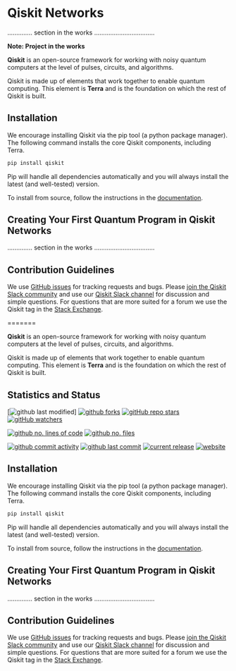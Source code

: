 # Qiskit Networks
.............. section in  the works ..................................

**Note: Project in the works**

**Qiskit** is an open-source framework for working with noisy quantum computers at the level of pulses, circuits, and algorithms.

Qiskit is made up of elements that work together to enable quantum computing. This element is **Terra** and is the foundation on which the rest of Qiskit is built.

## Installation

We encourage installing Qiskit via the pip tool (a python package manager). The following command installs the core Qiskit components, including Terra.

```bash
pip install qiskit
```

Pip will handle all dependencies automatically and you will always install the latest (and well-tested) version.

To install from source, follow the instructions in the [documentation](https://qiskit.org/documentation/contributing_to_qiskit.html#install-install-from-source-label).

## Creating Your First Quantum Program in Qiskit Networks

.............. section in  the works ..................................

## Contribution Guidelines

We use [GitHub issues](https://github.com/mgg39/qiskit-networks/issues) for tracking requests and bugs. Please
[join the Qiskit Slack community](https://ibm.co/joinqiskitslack)
and use our [Qiskit Slack channel](https://qiskit.slack.com) for discussion and simple questions.
For questions that are more suited for a forum we use the Qiskit tag in the [Stack Exchange](https://quantumcomputing.stackexchange.com/questions/tagged/qiskit).

=======

**Qiskit** is an open-source framework for working with noisy quantum computers at the level of pulses, circuits, and algorithms.

Qiskit is made up of elements that work together to enable quantum computing. This element is **Terra** and is the foundation on which the rest of Qiskit is built.

## Statistics and Status

[![github last modified](https://img.shields.io/aur/last-modified/https://github.com/mgg39/qiskit-networks)] 
[![github forks](https://img.shields.io/github/forks/qiskit-networks/qiskit-networks?style=social)](https://github.com/mgg39/qiskit-networks)
[![gitHub repo stars](https://img.shields.io/github/stars/qiskit-networks/qiskit-networks?style=social)](https://github.com/mgg39/qiskit-networks)
[![gitHub watchers](https://img.shields.io/github/watchers/qiskit-networks/qiskit-networks?style=social)](https://github.com/mgg39/qiskit-networks)

[![github no. lines of code](https://tokei.rs/b1/github/qiskit-networks/qiskit-networks?category=code)](https://github.com/mgg39/qiskit-networks)
[![github no. files](https://tokei.rs/b1/github/qiskit-networks/qiskit-networks?category=files)](https://github.com/mgg39/qiskit-networks)

[![github commit activity](https://img.shields.io/github/commit-activity/m/qiskit-networks/qiskit-networks?label=📈%20commit&nbsp;activity)](https://github.com/mgg39/qiskit-networks)
[![github last commit](https://img.shields.io/github/last-commit/qiskrypt/qiskrypt?label=📅%20last&nbsp;commit)](https://github.com/mgg39/qiskit-networks)
[![current release](https://img.shields.io/badge/release-v0.0.1-magenta.svg?label=🏁%20release)](https://github.com/mgg39/qiskit-networks)
[![website](https://img.shields.io/website?down_color=red&down_message=offline&up_color=green&up_message=online&label=🌐%20website&url=https%3A%2F%qiskit-networks.github.io%2F)](https://github.com/mgg39/qiskit-networks)

## Installation

We encourage installing Qiskit via the pip tool (a python package manager). The following command installs the core Qiskit components, including Terra.

```bash
pip install qiskit
```

Pip will handle all dependencies automatically and you will always install the latest (and well-tested) version.

To install from source, follow the instructions in the [documentation](https://qiskit.org/documentation/contributing_to_qiskit.html#install-install-from-source-label).

## Creating Your First Quantum Program in Qiskit Networks

.............. section in  the works ..................................

## Contribution Guidelines

We use [GitHub issues](https://github.com/mgg39/qiskit-networks/issues) for tracking requests and bugs. Please
[join the Qiskit Slack community](https://ibm.co/joinqiskitslack)
and use our [Qiskit Slack channel](https://qiskit.slack.com) for discussion and simple questions.
For questions that are more suited for a forum we use the Qiskit tag in the [Stack Exchange](https://quantumcomputing.stackexchange.com/questions/tagged/qiskit).